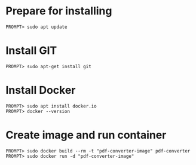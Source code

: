 
# Prepare for installing

    PROMPT> sudo apt update
    
# Install GIT

    PROMPT> sudo apt-get install git

# Install Docker

    PROMPT> sudo apt install docker.io
    PROMPT> docker --version

# Create image and run container

    PROMPT> sudo docker build --rm -t "pdf-converter-image" pdf-converter
    PROMPT> sudo docker run -d "pdf-converter-image"